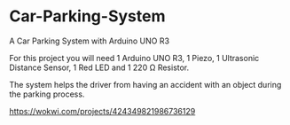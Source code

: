 # Car-Parking-System
A Car Parking System with Arduino UNO R3

For this project you will need 1 Arduino UNO R3, 1 Piezo, 1 Ultrasonic Distance Sensor, 1 Red LED and 1 220 Ω Resistor.

The system helps the driver from having an accident with an object during the parking process.

https://wokwi.com/projects/424349821986736129
